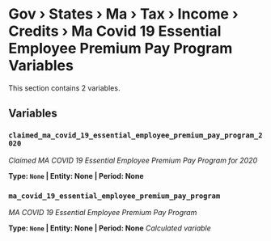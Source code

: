 # Gov › States › Ma › Tax › Income › Credits › Ma Covid 19 Essential Employee Premium Pay Program Variables

This section contains 2 variables.

## Variables

### `claimed_ma_covid_19_essential_employee_premium_pay_program_2020`
*Claimed MA COVID 19 Essential Employee Premium Pay Program for 2020*

**Type: `None` | Entity: None | Period: None**

### `ma_covid_19_essential_employee_premium_pay_program`
*MA COVID 19 Essential Employee Premium Pay Program*

**Type: `None` | Entity: None | Period: None**
*Calculated variable*
